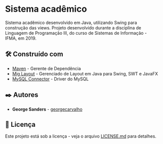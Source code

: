 # Sistema acadêmico

Sistema acadêmico desenvolvido em Java, utilizando Swing para construção das views.
Projeto desenvolvido durante a disciplina de Linguagem de Programação III, do curso de Sistemas de Informação - IFMA, em 2019.

## 🛠️ Construído com

* [Maven](https://maven.apache.org/) - Gerente de Dependência
* [Mig Layout](https://www.miglayout.com/) - Gerenciado de Layout em Java para Swing, SWT e JavaFX
* [MySQL Connector](https://www.mysql.com/products/connector/) - Driver do MySQL

## ✒️ Autores

* **George Sanders** - [georgecarvalho](https://github.com/georgecarvalho)

## 📄 Licença

Este projeto está sob a licença - veja o arquivo [LICENSE.md](https://github.com/georgecarvalho/academico/blob/main/LICENSE) para detalhes.
